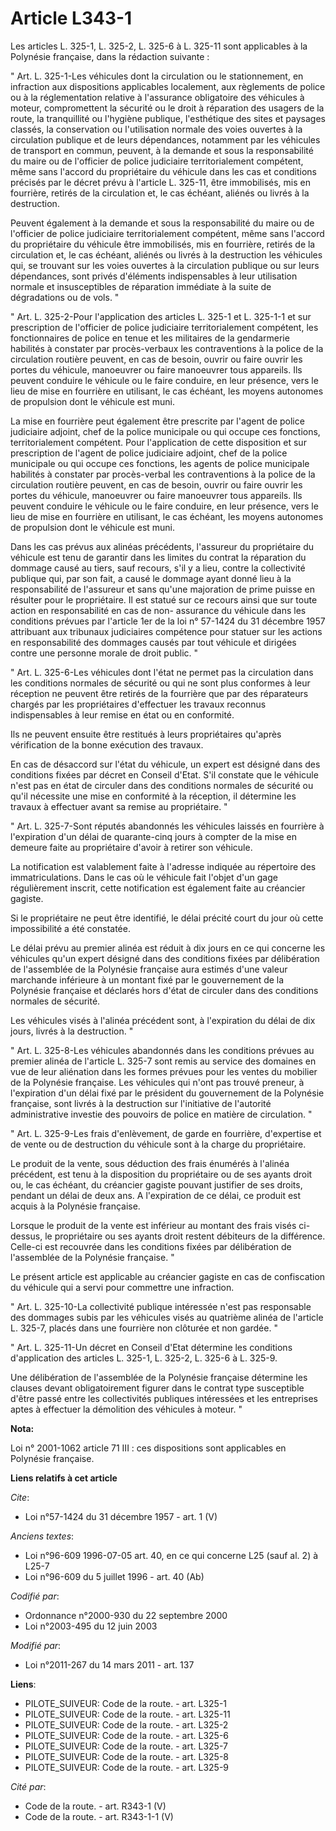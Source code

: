# Article L343-1

Les articles L. 325-1, L. 325-2, L. 325-6 à L. 325-11 sont applicables à la Polynésie française, dans la rédaction
suivante : 

" Art. L. 325-1-Les véhicules dont la circulation ou le stationnement, en infraction aux dispositions applicables localement,
aux règlements de police ou à la réglementation relative à l'assurance obligatoire des véhicules à moteur, compromettent la
sécurité ou le droit à réparation des usagers de la route, la tranquillité ou l'hygiène publique, l'esthétique des sites et
paysages classés, la conservation ou l'utilisation normale des voies ouvertes à la circulation publique et de leurs
dépendances, notamment par les véhicules de transport en commun, peuvent, à la demande et sous la responsabilité du maire ou
de l'officier de police judiciaire territorialement compétent, même sans l'accord du propriétaire du véhicule dans les cas et
conditions précisés par le décret prévu à l'article L. 325-11, être immobilisés, mis en fourrière, retirés de la circulation
et, le cas échéant, aliénés ou livrés à la destruction. 

Peuvent également à la demande et sous la responsabilité du maire ou de l'officier de police judiciaire territorialement
compétent, même sans l'accord du propriétaire du véhicule être immobilisés, mis en fourrière, retirés de la circulation et,
le cas échéant, aliénés ou livrés à la destruction les véhicules qui, se trouvant sur les voies ouvertes à la circulation
publique ou sur leurs dépendances, sont privés d'éléments indispensables à leur utilisation normale et insusceptibles de
réparation immédiate à la suite de dégradations ou de vols. " 

" Art. L. 325-2-Pour l'application des articles L. 325-1 et L. 325-1-1 et sur prescription de l'officier de police judiciaire
territorialement compétent, les fonctionnaires de police en tenue et les militaires de la gendarmerie habilités à constater
par procès-verbaux les contraventions à la police de la circulation routière peuvent, en cas de besoin, ouvrir ou faire
ouvrir les portes du véhicule, manoeuvrer ou faire manoeuvrer tous appareils. Ils peuvent conduire le véhicule ou le faire
conduire, en leur présence, vers le lieu de mise en fourrière en utilisant, le cas échéant, les moyens autonomes de
propulsion dont le véhicule est muni. 

La mise en fourrière peut également être prescrite par l'agent de police judiciaire adjoint, chef de la police municipale ou
qui occupe ces fonctions, territorialement compétent. Pour l'application de cette disposition et sur prescription de l'agent
de police judiciaire adjoint, chef de la police municipale ou qui occupe ces fonctions, les agents de police municipale
habilités à constater par procès-verbal les contraventions à la police de la circulation routière peuvent, en cas de besoin,
ouvrir ou faire ouvrir les portes du véhicule, manoeuvrer ou faire manoeuvrer tous appareils. Ils peuvent conduire le
véhicule ou le faire conduire, en leur présence, vers le lieu de mise en fourrière en utilisant, le cas échéant, les moyens
autonomes de propulsion dont le véhicule est muni. 

Dans les cas prévus aux alinéas précédents, l'assureur du propriétaire du véhicule est tenu de garantir dans les limites du
contrat la réparation du dommage causé au tiers, sauf recours, s'il y a lieu, contre la collectivité publique qui, par son
fait, a causé le dommage ayant donné lieu à la responsabilité de l'assureur et sans qu'une majoration de prime puisse en
résulter pour le propriétaire. Il est statué sur ce recours ainsi que sur toute action en responsabilité en cas de non-
assurance du véhicule dans les conditions prévues par l'article 1er de la loi n° 57-1424 du 31 décembre 1957 attribuant aux
tribunaux judiciaires compétence pour statuer sur les actions en responsabilité des dommages causés par tout véhicule et
dirigées contre une personne morale de droit public. " 

" Art. L. 325-6-Les véhicules dont l'état ne permet pas la circulation dans les conditions normales de sécurité ou qui ne
sont plus conformes à leur réception ne peuvent être retirés de la fourrière que par des réparateurs chargés par les
propriétaires d'effectuer les travaux reconnus indispensables à leur remise en état ou en conformité. 

Ils ne peuvent ensuite être restitués à leurs propriétaires qu'après vérification de la bonne exécution des travaux. 

En cas de désaccord sur l'état du véhicule, un expert est désigné dans des conditions fixées par décret en Conseil d'Etat.
S'il constate que le véhicule n'est pas en état de circuler dans des conditions normales de sécurité ou qu'il nécessite une
mise en conformité à la réception, il détermine les travaux à effectuer avant sa remise au propriétaire. " 

" Art. L. 325-7-Sont réputés abandonnés les véhicules laissés en fourrière à l'expiration d'un délai de quarante-cinq jours à
compter de la mise en demeure faite au propriétaire d'avoir à retirer son véhicule. 

La notification est valablement faite à l'adresse indiquée au répertoire des immatriculations. Dans le cas où le véhicule
fait l'objet d'un gage régulièrement inscrit, cette notification est également faite au créancier gagiste. 

Si le propriétaire ne peut être identifié, le délai précité court du jour où cette impossibilité a été constatée. 

Le délai prévu au premier alinéa est réduit à dix jours en ce qui concerne les véhicules qu'un expert désigné dans des
conditions fixées par délibération de l'assemblée de la Polynésie française aura estimés d'une valeur marchande inférieure à
un montant fixé par le gouvernement de la Polynésie française et déclarés hors d'état de circuler dans des conditions
normales de sécurité. 

Les véhicules visés à l'alinéa précédent sont, à l'expiration du délai de dix jours, livrés à la destruction. " 

" Art. L. 325-8-Les véhicules abandonnés dans les conditions prévues au premier alinéa de l'article L. 325-7 sont remis au
service des domaines en vue de leur aliénation dans les formes prévues pour les ventes du mobilier de la Polynésie française.
Les véhicules qui n'ont pas trouvé preneur, à l'expiration d'un délai fixé par le président du gouvernement de la Polynésie
française, sont livrés à la destruction sur l'initiative de l'autorité administrative investie des pouvoirs de police en
matière de circulation. " 

" Art. L. 325-9-Les frais d'enlèvement, de garde en fourrière, d'expertise et de vente ou de destruction du véhicule sont à
la charge du propriétaire. 

Le produit de la vente, sous déduction des frais énumérés à l'alinéa précédent, est tenu à la disposition du propriétaire ou
de ses ayants droit ou, le cas échéant, du créancier gagiste pouvant justifier de ses droits, pendant un délai de deux ans. A
l'expiration de ce délai, ce produit est acquis à la Polynésie française. 

Lorsque le produit de la vente est inférieur au montant des frais visés ci-dessus, le propriétaire ou ses ayants droit
restent débiteurs de la différence. Celle-ci est recouvrée dans les conditions fixées par délibération de l'assemblée de la
Polynésie française. " 

Le présent article est applicable au créancier gagiste en cas de confiscation du véhicule qui a servi pour commettre une
infraction. 

" Art. L. 325-10-La collectivité publique intéressée n'est pas responsable des dommages subis par les véhicules visés au
quatrième alinéa de l'article L. 325-7, placés dans une fourrière non clôturée et non gardée. " 

" Art. L. 325-11-Un décret en Conseil d'Etat détermine les conditions d'application des articles L. 325-1, L. 325-2, L. 325-6
à L. 325-9. 

Une délibération de l'assemblée de la Polynésie française détermine les clauses devant obligatoirement figurer dans le
contrat type susceptible d'être passé entre les collectivités publiques intéressées et les entreprises aptes à effectuer la
démolition des véhicules à moteur. "

**Nota:**

Loi n° 2001-1062 article 71 III : ces dispositions sont applicables en Polynésie française.

**Liens relatifs à cet article**

_Cite_:

  - Loi n°57-1424 du 31 décembre 1957 - art. 1 (V)

_Anciens textes_:

  - Loi n°96-609 1996-07-05 art. 40, en ce qui concerne L25 (sauf al. 2) à L25-7
  - Loi n°96-609 du 5 juillet 1996 - art. 40 (Ab)

_Codifié par_:

  - Ordonnance n°2000-930 du 22 septembre 2000
  - Loi n°2003-495 du 12 juin 2003

_Modifié par_:

  - Loi n°2011-267 du 14 mars 2011 - art. 137

**Liens**:

  - PILOTE_SUIVEUR: Code de la route. - art. L325-1
  - PILOTE_SUIVEUR: Code de la route. - art. L325-11
  - PILOTE_SUIVEUR: Code de la route. - art. L325-2
  - PILOTE_SUIVEUR: Code de la route. - art. L325-6
  - PILOTE_SUIVEUR: Code de la route. - art. L325-7
  - PILOTE_SUIVEUR: Code de la route. - art. L325-8
  - PILOTE_SUIVEUR: Code de la route. - art. L325-9

_Cité par_:

  - Code de la route. - art. R343-1 (V)
  - Code de la route. - art. R343-1-1 (V)
